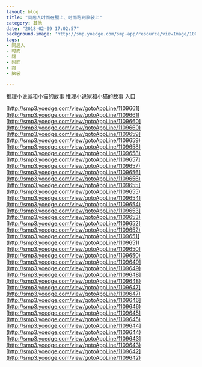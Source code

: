 ```yaml
---
layout: blog
title: "同居人时而在腿上、时而跑到脑袋上"
category: 其他
date: "2018-02-09 17:02:57"
background-image: 'http://smp.yoedge.com/smp-app/resource/viewImage/1003793appline.png'
tags:
- 同居人
- 时而
- 腿
- 时而
- 跑
- 脑袋

---
```

推理小说家和小猫的故事
推理小说家和小猫的故事
入口

[http://smp3.yoedge.com/view/gotoAppLine/1109661](http://smp3.yoedge.com/view/gotoAppLine/1109661)
[http://smp3.yoedge.com/view/gotoAppLine/1109660](http://smp3.yoedge.com/view/gotoAppLine/1109660)
[http://smp3.yoedge.com/view/gotoAppLine/1109659](http://smp3.yoedge.com/view/gotoAppLine/1109659)
[http://smp3.yoedge.com/view/gotoAppLine/1109658](http://smp3.yoedge.com/view/gotoAppLine/1109658)
[http://smp3.yoedge.com/view/gotoAppLine/1109657](http://smp3.yoedge.com/view/gotoAppLine/1109657)
[http://smp3.yoedge.com/view/gotoAppLine/1109656](http://smp3.yoedge.com/view/gotoAppLine/1109656)
[http://smp3.yoedge.com/view/gotoAppLine/1109655](http://smp3.yoedge.com/view/gotoAppLine/1109655)
[http://smp3.yoedge.com/view/gotoAppLine/1109654](http://smp3.yoedge.com/view/gotoAppLine/1109654)
[http://smp3.yoedge.com/view/gotoAppLine/1109653](http://smp3.yoedge.com/view/gotoAppLine/1109653)
[http://smp3.yoedge.com/view/gotoAppLine/1109652](http://smp3.yoedge.com/view/gotoAppLine/1109652)
[http://smp3.yoedge.com/view/gotoAppLine/1109651](http://smp3.yoedge.com/view/gotoAppLine/1109651)
[http://smp3.yoedge.com/view/gotoAppLine/1109650](http://smp3.yoedge.com/view/gotoAppLine/1109650)
[http://smp3.yoedge.com/view/gotoAppLine/1109649](http://smp3.yoedge.com/view/gotoAppLine/1109649)
[http://smp3.yoedge.com/view/gotoAppLine/1109648](http://smp3.yoedge.com/view/gotoAppLine/1109648)
[http://smp3.yoedge.com/view/gotoAppLine/1109647](http://smp3.yoedge.com/view/gotoAppLine/1109647)
[http://smp3.yoedge.com/view/gotoAppLine/1109646](http://smp3.yoedge.com/view/gotoAppLine/1109646)
[http://smp3.yoedge.com/view/gotoAppLine/1109645](http://smp3.yoedge.com/view/gotoAppLine/1109645)
[http://smp3.yoedge.com/view/gotoAppLine/1109644](http://smp3.yoedge.com/view/gotoAppLine/1109644)
[http://smp3.yoedge.com/view/gotoAppLine/1109643](http://smp3.yoedge.com/view/gotoAppLine/1109643)
[http://smp3.yoedge.com/view/gotoAppLine/1109642](http://smp3.yoedge.com/view/gotoAppLine/1109642)

        
